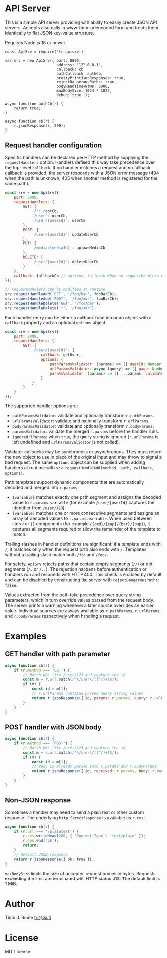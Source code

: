 API Server
==========

This is a simple API server providing with ability to easily create
JSON API servers. Accepts also calls in www-form-urlencoded form
and treats them identically to flat JSON key-value structure.

Requires Node.js 18 or newer.

```
const ApiSrv = require('tr-apisrv');

var srv = new ApiSrv({ port: 8808,
                       address: '127.0.0.1',
                       callback: cb,
                       authCallback: authCb,
                       prettyPrintJsonResponses: true,
                       rejectDangerousPaths: true,
                       bodyReadTimeoutMs: 5000,
                       maxBodySize: 1024 * 1024,
                       debug: true });

async function authCb(r) {
    return true;
}

async function cb(r) {
    r.jsonResponse(r, 200);
}
```

Request handler configuration
-----------------------------

Specific handlers can be declared per HTTP method by supplying the
`requestHandlers` option. Handlers defined this way take precedence over the
top-level `callback`. If no handler matches a request and no fallback callback
is provided, the server responds with a JSON error message (404 when the path is
unknown, 405 when another method is registered for the same path).

```javascript
const srv = new ApiSrv({
    port: 8808,
    requestHandlers: {
        GET: {
            '/': rootCb,
            '/user': userCb,
            '/user/{userId}': userCb
        },
        POST: {
            '/user/{userId}': updateUserCb
        },
        PUT: {
            '/media/{mediaId}': uploadMediaCb
        },
        DELETE: {
            '/user/{userId}': deleteUserCb
        }
    },
    callback: fallbackCb // optional fallback when no requestHandlers match
});

// requestHandlers can be modified at runtime
srv.requestHandleAdd('GET', '/foo/bar', fooBarCb);
srv.requestHandleAdd('POST', '/foo/bar', fooBarCb);
srv.requestHandleDelete('GET', '/foo/bar');
srv.requestHandleDelete('*', '/foo/bar');
```

Each handler entry can be either a callback function or an object with a
`callback` property and an optional `options` object:

```javascript
const srv = new ApiSrv({
    port: 8808,
    requestHandlers: {
        GET: {
            '/user/{userId}': {
                callback: getUser,
                options: {
                    pathParamsValidator: (params) => ({ userId: Number(params.userId) }),
                    urlParamsValidator: async (query) => ({ page: Number(query.page ?? 1) }),
                    paramsValidator: (params) => ({ ...params, validated: true })
                }
            }
        }
    }
});
```

The supported handler options are:

* `pathParamsValidator`: validate and optionally transform `r.pathParams`.
* `urlParamsValidator`: validate and optionally transform `r.urlParams`.
* `bodyParamsValidator`: validate and optionally transform `r.bodyParams`.
* `paramsValidator`: validate the merged `r.params` before the handler runs.
* `ignoreUrlParams`: when `true`, the query string is ignored (`r.urlParams`
  is left undefined and `urlParamsValidator` is not called).

Validator callbacks may be synchronous or asynchronous. They must return the
new object to use in place of the original input and may throw to signal a bad
request. The same `options` object can be supplied when adding handlers at
runtime with `srv.requestHandleAdd(method, path, callback, options)`.

Path templates support dynamic components that are automatically decoded and
merged into `r.params`:

* `{variable}` matches exactly one path segment and assigns the decoded value to
  `r.params.variable` (for example `/user/{userId}` captures the identifier from
  `/user/123`).
* `[variable]` matches one or more consecutive segments and assigns an array of
  decoded values to `r.params.variable`. When used between literal or `{}`
  components (for example `/{cmd}/[zap]/{bar}/{pup}`), it captures all segments
  required to allow the remainder of the template to match.

Trailing slashes in handler definitions are significant: if a template ends
with `/`, it matches only when the request path also ends with `/`. Templates
without a trailing slash match both `/foo` and `/foo/`.

For safety, `ApiSrv` rejects paths that contain empty segments (`//`) or dot
segments (`/.` or `/..`). The rejection happens before authentication or
handlers run and responds with HTTP 400. This check is enabled by default and
can be disabled by constructing the server with `rejectDangerousPaths: false`.

Values extracted from the path take precedence over query string parameters,
which in turn override values parsed from the request body. The server prints a
warning whenever a later source overrides an earlier value. Individual sources
are always available as `r.pathParams`, `r.urlParams`, and `r.bodyParams`
respectively when handling a request.

Examples
========

GET handler with path parameter
-------------------------------

```javascript
async function cb(r) {
    if (r.method === 'GET') {
        // Match URL like /user/123 and capture the id
        const m = r.url.match(/^\/user\/([^/]+)$/);
        if (m) {
            const id = m[1];
            // r.urlParams contains parsed query string values
            return r.jsonResponse({ id, params: r.params, query: r.urlParams });
        }
    }
}
```

POST handler with JSON body
---------------------------

```javascript
async function cb(r) {
    if (r.method === 'POST') {
        // Match URL like /user/123 and capture the id
        const m = r.url.match(/^\/user\/([^/]+)$/);
        if (m) {
            const id = m[1];
            // Body is already parsed into r.params and r.bodyParams
            return r.jsonResponse({ id, received: r.params, body: r.bodyParams });
        }
    }
}
```

Non‑JSON response
-----------------

Sometimes a handler may need to send a plain text or other custom response.
The underlying `http.ServerResponse` is available as `r.res`:

```javascript
async function cb(r) {
    if (r.url === '/plaintext') {
        r.res.writeHead(200, { 'Content-Type': 'text/plain' });
        r.res.end('ok');
        return;
    }
    // default JSON response
    return r.jsonResponse({ ok: true });
}
```

`maxBodySize` limits the size of accepted request bodies in bytes. Requests exceeding
the limit are terminated with HTTP status 413. The default limit is 1 MiB.

Author
======

Timo J. Rinne <tri@iki.fi>


License
=======

MIT License
